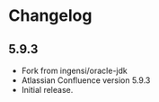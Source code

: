 # Changelog

## 5.9.3
  - Fork from ingensi/oracle-jdk
  - Atlassian Confluence version 5.9.3
  - Initial release.
